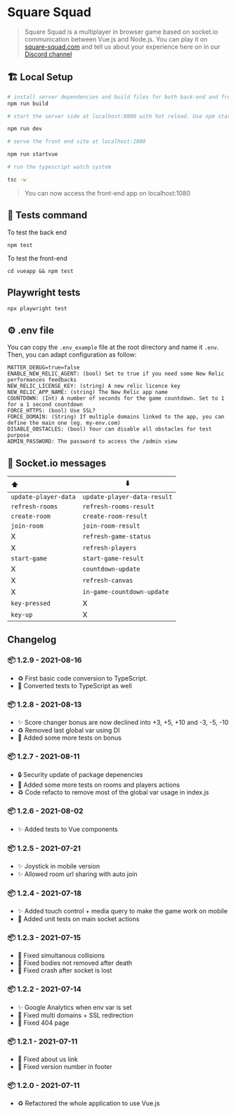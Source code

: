 # Square Squad

> Square Squad is a multiplayer in browser game based on socket.io communication between Vue.js and Node.js. You can
> play it on [square-squad.com](https://square-squad.com) and tell us about your experience here on in
> our [Discord channel](https://discord.com/invite/zGZ2TVw6e4)

## :building_construction: Local Setup

```bash
# install server dependencies and build files for both back-end and front-end
npm run build

# start the server side at localhost:8080 with hot reload. Use npm start for clasic load

npm run dev

# serve the front end site at localhost:1080

npm run startvue

# run the typescript watch system

tsc -w

```

> You can now access the front-end app on localhost:1080

## :test_tube: Tests command

To test the back end

`npm test`

To test the front-end

`cd vueapp && npm test`

## Playwright tests

`npx playwright test`

## :gear: .env file

You can copy the `.env_example` file at the root directory and name it `.env`. Then, you can adapt configuration as
follow:

```
MATTER_DEBUG=true=false
ENABLE_NEW_RELIC_AGENT: (bool) Set to true if you need some New Relic performances feedbacks
NEW_RELIC_LICENSE_KEY: (string) A new relic licence key
NEW_RELIC_APP_NAME: (string) The New Relic app name
COUNTDOWN: (Int) A number of seconds for the game countdown. Set to 1 for a 1 second countdown
FORCE_HTTPS: (bool) Use SSL?
FORCE_DOMAIN: (String) If multiple domains linked to the app, you can define the main one (eg. my-env.com)
DISABLE_OBSTACLES: (bool) Your can disable all obstacles for test purpose
ADMIN_PASSWORD: The password to access the /admin view
```

## :rocket: Socket.io messages

| :arrow_up:           | :arrow_down:                |
|:---------------------|-----------------------------|
| `update-player-data` | `update-player-data-result` |
| `refresh-rooms`      | `refresh-rooms-result`      |
| `create-room`        | `create-room-result`        |
| `join-room`          | `join-room-result`          |
| X                    | `refresh-game-status`       |
| X                    | `refresh-players`           |
| `start-game`         | `start-game-result`         |
| X                    | `countdown-update`          |
| X                    | `refresh-canvas`            |
| X                    | `in-game-countdown-update`  |
| `key-pressed`        | X                           |
| `key-up`             | X                           |

## Changelog

### :package: 1.2.9 - 2021-08-16

- :recycle: First basic code conversion to TypeScript.
- :test_tube: Converted tests to TypeScript as well

### :package: 1.2.8 - 2021-08-13

- :sparkles: Score changer bonus are now declined into +3, +5, +10 and -3, -5, -10
- :recycle: Removed last global var using DI
- :test_tube: Added some more tests on bonus

### :package: 1.2.7 - 2021-08-11

- :lock: Security update of package depenencies
- :test_tube: Added some more tests on rooms and players actions
- :recycle: Code refacto to remove most of the global var usage in index.js

### :package: 1.2.6 - 2021-08-02

- :sparkles: Added tests to Vue components

### :package: 1.2.5 - 2021-07-21

- :sparkles: Joystick in mobile version
- :sparkles: Allowed room url sharing with auto join

### :package: 1.2.4 - 2021-07-18

- :sparkles: Added touch control + media query to make the game work on mobile
- :test_tube: Added unit tests on main socket actions

### :package: 1.2.3 - 2021-07-15

- :bug: Fixed simultanous collisions
- :bug: Fixed bodies not removed after death
- :bug: Fixed crash after socket is lost

### :package: 1.2.2 - 2021-07-14

- :sparkles: Google Analytics when env var is set
- :bug: Fixed multi domains + SSL redirection
- :bug: Fixed 404 page

### :package: 1.2.1 - 2021-07-11

- :bug: Fixed about us link
- :bug: Fixed version number in footer

### :package: 1.2.0 - 2021-07-11

- :recycle: Refactored the whole application to use Vue.js

